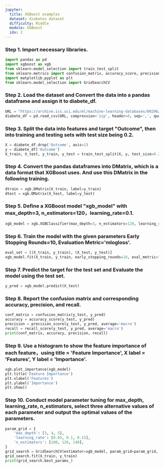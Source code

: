 ```yaml
---
jupyter:
  title: XGBoost examples
  dataset: diabetes dataset
  difficulty: Middle
  module: XGBoost
  idx: 2
---
```


### Step 1. Import necessary libraries.
```python
import pandas as pd
import xgboost as xgb
from sklearn.model_selection import train_test_split
from sklearn.metrics import confusion_matrix, accuracy_score, precision_score, recall_score
import matplotlib.pyplot as plt
from sklearn.model_selection import GridSearchCV
```
### Step 2. Load the dataset and Convert the data into a pandas dataframe and assign it to diabete_df.
```python
URL = "https://archive.ics.uci.edu/ml/machine-learning-databases/00296/dataset_diabetes.zip"
diabete_df = pd.read_csv(URL, compression='zip', header=0, sep=',', quotechar='"')
```
### Step 3. Split the data into features and target "Outcome", then into training and testing sets with test size being 0.2.
```python
X = diabete_df.drop('Outcome', axis=1)
y = diabete_df['Outcome']
X_train, X_test, y_train, y_test = train_test_split(X, y, test_size=0.2, random_state=42)
```
### Step 4. Convert the pandas dataframes into DMatrix, which is a data format that XGBoost uses. And use this DMatrix in the following training.
```python
dtrain = xgb.DMatrix(X_train, label=y_train)
dtest = xgb.DMatrix(X_test, label=y_test)
```
### Step 5. Define a XGBoost model "xgb_model" with max_depth=3, n_estimators=120，learning_rate=0.1.
```python
xgb_model = xgb.XGBClassifier(max_depth=3, n_estimators=120, learning_rate=0.1)
```
### Step 6. Train the model with the given parameters Early Stopping Rounds=10, Evaluation Metric='mlogloss'.
```python
eval_set = [(X_train, y_train), (X_test, y_test)]
xgb_model.fit(X_train, y_train, early_stopping_rounds=10, eval_metric="mlogloss", eval_set=eval_set, verbose=True)
```
### Step 7. Predict the target for the test set and Evaluate the model using the test set.
```python
y_pred = xgb_model.predict(X_test)
```
### Step 8. Report the confusion matrix and corresponding accuracy, precision, and recall.
```python
conf_matrix = confusion_matrix(y_test, y_pred)
accuracy = accuracy_score(y_test, y_pred)
precision = precision_score(y_test, y_pred, average='macro')
recall = recall_score(y_test, y_pred, average='macro')
print(conf_matrix, accuracy, precision, recall)
```
### Step 9. Use a histogram to show the feature importance of each feature，using title = 'Feature Importance', X label = 'Features', Y label = 'Importance'.
```python
xgb.plot_importance(xgb_model)
plt.title('Feature Importance')
plt.xlabel('Features')
plt.ylabel('Importance')
plt.show()
```
### Step 10. Conduct model parameter tuning for max_depth, learning_rate, n_estimators, select three alternative values of each parameter and output the optimal values of the parameters.
```python
param_grid = {
    'max_depth': [3, 4, 5],
    'learning_rate': [0.05, 0.1, 0.15],
    'n_estimators': [100, 120, 140],
}
grid_search = GridSearchCV(estimator=xgb_model, param_grid=param_grid, scoring='accuracy', cv=3, verbose=1)
grid_search.fit(X_train, y_train)
print(grid_search.best_params_)
```
